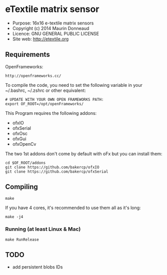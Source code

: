 # eTextile matrix sensor

- Purpose: 16x16 e-textile matrix sensors
- Copyright (c) 2014 Maurin Donneaud
- Licence: GNU GENERAL PUBLIC LICENSE
- Site web: http://etextile.org

## Requirements

OpenFrameworks:

    http://openframeworks.cc/

To compile the code, you need to set the following variable in your ~/.bashrc, ~/.zshrc or other equivalent:

    # UPDATE WITH YOUR OWN OPEN FRAMEWORKS PATH:
    export OF_ROOT=/opt/openFrameworks/

This Program requires the following addons:
 - ofxIO
 - ofxSerial
 - ofxOsc
 - ofxGui
 - ofxOpenCv

The two 1st addons don't come by default with oFx but you can install them:

    cd $OF_ROOT/addons
    git clone https://github.com/bakercp/ofxIO
    git clone https://github.com/bakercp/ofxSerial


## Compiling

    make

If you have 4 cores, it's recommended to use them all as it's long:

    make -j4 


### Running (at least Linux & Mac)

    make RunRelease


## TODO

- add persistent blobs IDs
